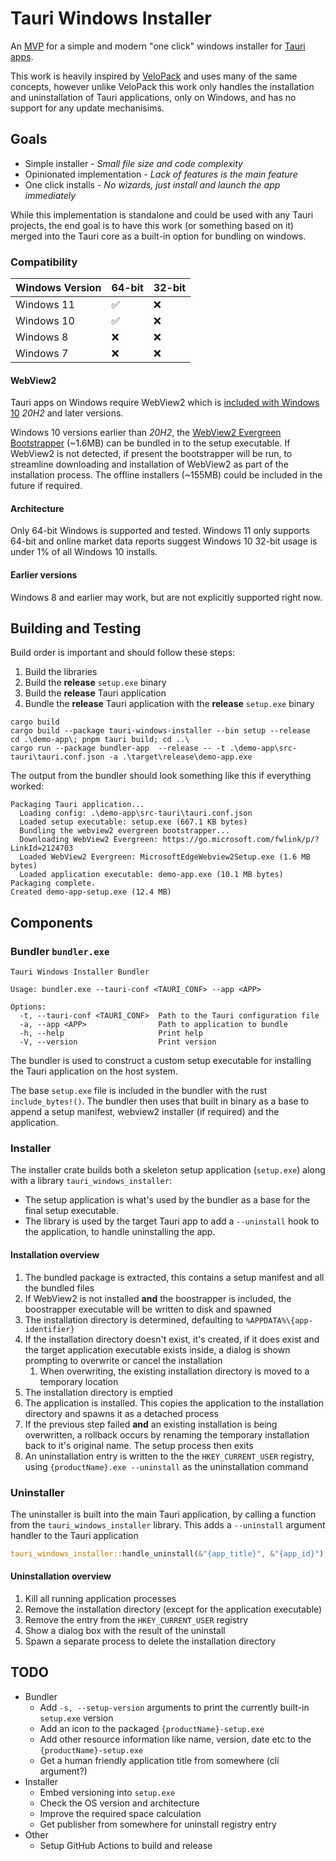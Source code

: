 # Tauri Windows Installer

An [MVP](https://en.wikipedia.org/wiki/Minimum_viable_product) for a simple and modern "one click" windows installer for [Tauri apps](https://tauri.app/).

This work is heavily inspired by [VeloPack](https://github.com/velopack/velopack) and uses many of the same concepts, however unlike VeloPack this work only handles the installation and uninstallation of Tauri applications, only on Windows, and has no support for any update mechanisims.

## Goals

- Simple installer - _Small file size and code complexity_
- Opinionated implementation - _Lack of features is the main feature_
- One click installs - _No wizards, just install and launch the app immediately_

While this implementation is standalone and could be used with any Tauri projects, the end goal is to have this work (or something based on it) merged into the Tauri core as a built-in option for bundling on windows.

### Compatibility

| Windows Version | 64-bit | 32-bit |
|-----------------|--------|--------|
| Windows 11 | ✅ | ❌ |
| Windows 10 | ✅ | ❌ |
| Windows 8 | ❌ | ❌ |
| Windows 7 | ❌ | ❌ |

#### WebView2

Tauri apps on Windows require WebView2 which is [included with Windows 10](https://learn.microsoft.com/en-us/microsoft-365-apps/deploy/webview2-install#webview2-runtime-installation) _20H2_ and later versions.

Windows 10 versions earlier than _20H2_, the [WebView2 Evergreen Bootstrapper](https://developer.microsoft.com/en-us/microsoft-edge/webview2/?form=MA13LH#download) (~1.6MB) can be bundled in to the setup executable. If WebView2 is not detected, if present the bootstrapper will be run, to streamline downloading and installation of WebView2 as part of the installation process. The offline installers (~155MB) could be included in the future if required.

#### Architecture

Only 64-bit Windows is supported and tested. Windows 11 only supports 64-bit and online market data reports suggest Windows 10 32-bit usage is under 1% of all Windows 10 installs.

#### Earlier versions

Windows 8 and earlier may work, but are not explicitly supported right now.

## Building and Testing

Build order is important and should follow these steps:

1. Build the libraries
1. Build the **release** `setup.exe` binary
1. Build the **release** Tauri application
1. Bundle the **release** Tauri application with the **release** `setup.exe` binary

```text
cargo build
cargo build --package tauri-windows-installer --bin setup --release
cd .\demo-app\; pnpm tauri build; cd ..\
cargo run --package bundler-app  --release -- -t .\demo-app\src-tauri\tauri.conf.json -a .\target\release\demo-app.exe
```

The output from the bundler should look something like this if everything worked:

```text
Packaging Tauri application...
  Loading config: .\demo-app\src-tauri\tauri.conf.json
  Loaded setup executable: setup.exe (667.1 KB bytes)
  Bundling the webview2 evergreen bootstrapper...
  Downloading WebView2 Evergreen: https://go.microsoft.com/fwlink/p/?LinkId=2124703
  Loaded WebView2 Evergreen: MicrosoftEdgeWebview2Setup.exe (1.6 MB bytes)
  Loaded application executable: demo-app.exe (10.1 MB bytes)
Packaging complete.
Created demo-app-setup.exe (12.4 MB)
```

## Components

### Bundler `bundler.exe`

```text
Tauri Windows Installer Bundler

Usage: bundler.exe --tauri-conf <TAURI_CONF> --app <APP>

Options:
  -t, --tauri-conf <TAURI_CONF>  Path to the Tauri configuration file
  -a, --app <APP>                Path to application to bundle
  -h, --help                     Print help
  -V, --version                  Print version
```

The bundler is used to construct a custom setup executable for installing the Tauri application on the host system.

The base `setup.exe` file is included in the bundler with the rust `include_bytes!()`. The bundler then uses that built in binary as a base to append a setup manifest, webview2 installer (if required) and the application.

### Installer

The installer crate builds both a skeleton setup application (`setup.exe`) along with a library `tauri_windows_installer`:

- The setup application is what's used by the bundler as a base for the final setup executable.
- The library is used by the target Tauri app to add a `--uninstall` hook to the application, to handle uninstalling the app.

#### Installation overview

1. The bundled package is extracted, this contains a setup manifest and all the bundled files
1. If WebView2 is not installed **and** the boostrapper is included, the boostrapper executable will be written to disk and spawned
1. The installation directory is determined, defaulting to `%APPDATA%\{app-identifier}`
1. If the installation directory doesn't exist, it's created, if it does exist and the target application executable exists inside, a dialog is shown prompting to overwrite or cancel the installation
    1. When overwriting, the existing installation directory is moved to a temporary location
1. The installation directory is emptied
1. The application is installed. This copies the application to the installation directory and spawns it as a detached process
1. If the previous step failed **and** an existing installation is being overwritten, a rollback occurs by renaming the temporary installation back to it's original name. The setup process then exits
1. An uninstallation entry is written to the the `HKEY_CURRENT_USER` registry, using `{productName}.exe --uninstall` as the uninstallation command

### Uninstaller

The uninstaller is built into the main Tauri application, by calling a function from the `tauri_windows_installer` library. This adds a `--uninstall` argument handler to the Tauri application

```rust
tauri_windows_installer::handle_uninstall(&"{app_title}", &"{app_id}");
```

#### Uninstallation overview

1. Kill all running application processes
1. Remove the installation directory (except for the application executable)
1. Remove the entry from the `HKEY_CURRENT_USER` registry
1. Show a dialog box with the result of the uninstall
1. Spawn a separate process to delete the installation directory

## TODO

- Bundler
  - Add `-s, --setup-version` arguments to print the currently built-in `setup.exe` version
  - Add an icon to the packaged `{productName}-setup.exe`
  - Add other resource information like name, version, date etc to the `{productName}-setup.exe`
  - Get a human friendly application title from somewhere (cli argument?)
- Installer
  - Embed versioning into `setup.exe`
  - Check the OS version and architecture
  - Improve the required space calculation
  - Get publisher from somewhere for uninstall registry entry
- Other
  - Setup GitHub Actions to build and release
